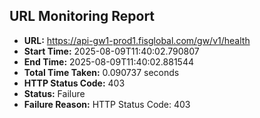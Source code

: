 ## URL Monitoring Report

- **URL:** https://api-gw1-prod1.fisglobal.com/gw/v1/health
- **Start Time:** 2025-08-09T11:40:02.790807
- **End Time:** 2025-08-09T11:40:02.881544
- **Total Time Taken:** 0.090737 seconds
- **HTTP Status Code:** 403
- **Status:** Failure
- **Failure Reason:** HTTP Status Code: 403
